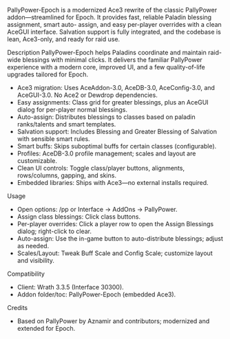 PallyPower-Epoch is a modernized Ace3 rewrite of the classic PallyPower addon—streamlined for Epoch. It provides fast, reliable Paladin blessing assignment, smart auto-
  assign, and easy per-player overrides with a clean AceGUI interface. Salvation support is fully integrated, and the codebase is lean, Ace3-only, and ready for raid use.

  Description
  PallyPower-Epoch helps Paladins coordinate and maintain raid-wide blessings with minimal clicks. It delivers the familiar PallyPower experience with a modern core,
  improved UI, and a few quality-of-life upgrades tailored for Epoch.

  - Ace3 migration: Uses AceAddon-3.0, AceDB-3.0, AceConfig-3.0, and AceGUI-3.0. No Ace2 or Dewdrop dependencies.
  - Easy assignments: Class grid for greater blessings, plus an AceGUI dialog for per-player normal blessings.
  - Auto-assign: Distributes blessings to classes based on paladin ranks/talents and smart templates.
  - Salvation support: Includes Blessing and Greater Blessing of Salvation with sensible smart rules.
  - Smart buffs: Skips suboptimal buffs for certain classes (configurable).
  - Profiles: AceDB-3.0 profile management; scales and layout are customizable.
  - Clean UI controls: Toggle class/player buttons, alignments, rows/columns, gapping, and skins.
  - Embedded libraries: Ships with Ace3—no external installs required.

  Usage

  - Open options: /pp or Interface → AddOns → PallyPower.
  - Assign class blessings: Click class buttons.
  - Per-player overrides: Click a player row to open the Assign Blessings dialog; right-click to clear.
  - Auto-assign: Use the in-game button to auto-distribute blessings; adjust as needed.
  - Scales/Layout: Tweak Buff Scale and Config Scale; customize layout and visibility.

  Compatibility

  - Client: Wrath 3.3.5 (Interface 30300).
  - Addon folder/toc: PallyPower-Epoch (embedded Ace3).

  Credits

  - Based on PallyPower by Aznamir and contributors; modernized and extended for Epoch.

